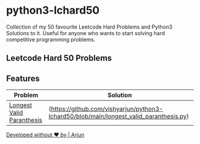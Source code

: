 # python3-lchard50
Collection of my 50 favourite Leetcode Hard Problems and Python3 Solutions to it. Useful for anyone who wants to start solving hard competitive programming problems.


## Leetcode Hard 50 Problems


## Features


| Problem | Solution |
| ------ | ------ |
| [Longest Valid Paranthesis]([https://leetcode.com/problems/encode-and-decode-strings/) | (https://github.com/vishyarjun/python3-lchard50/blob/main/longest_valid_paranthesis.py)


[Developed without ❤️ by | Arjun](https://vishyarjun.github.io)
